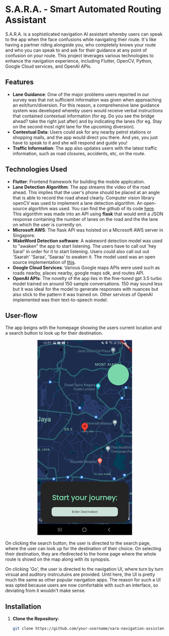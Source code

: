 # S.A.R.A. - Smart Automated Routing Assistant

S.A.R.A. is a sophisticated navigation AI assistant whereby users can speak to the app when the face confusions while navigating their route. It's like having a partner riding alongside you, who completely knows your route and who you can speak to and ask for their guidance at any point of confusion on your route.
This project leverages various technologies to enhance the navigation experience, including Flutter, OpenCV, Python, Google Cloud services, and OpenAI APIs.


## Features

- **Lane Guidance**: Onw of the major problems users reported in our survey was that not sufficient information was given when approaching an exit/turn/diversion. For this reason, a comprehensive lane guidance system was developed whereby users would receive verbal instructions that contained contextual information (for eg. Do you see the bridge ahead? take the right just after) and by indicating the lanes (for eg. Stay on the second most right lane for the upcoming diversion).
- **Contextual Data**: Users could ask for any nearby petrol stations or shopping malls, and the app would direct you there. And yes, you just have to speak to it and she will respond and guide you!
- **Traffic Information**: The app also updates users with the latest traffic information, such as road closures, accidents, etc, on the route.

## Technologies Used

- **Flutter**: Frontend framework for building the mobile application.
- **Lane Detection Algorithm**: The app streams the video of the road ahead. This implies that the user's phone should be placed at an angle that is able to record the road ahead clearly. Computer vision library openCV was used to implement a lane detection algorithm. An open-source algortihm was used. You can find the github of its code <a href="https://github.com/cfzd/Ultra-Fast-Lane-Detection-v2">here</a>. This algorithm was made into an API using **flask** that would emit a JSON response containing the number of lanes on the road and the the lane on which the user is currently on.
- **Microsoft AWS**: The flask API was hoisted on a Microsoft AWS server in Singapore.
- **WakeWord Detection software**: A wakeword detection model was used to "awaken" the app to start listening. The users have to call out 'hey Sara!' in order for it to start listening. Users could also call out out 'Saarah' 'Saraa', 'Saaraa' to awaken it. The model used was an open source implementation of <a href="https://github.com/dscripka/openWakeWord">this</a>.
- **Google Cloud Services**: Various Google maps APIs were used such as roads nearby, places nearby, google maps sdk, and routes API.
- **OpenAI APIs**: The novelty of the app lies in the fine-tuned gpt 3.5 turbo model trained on around 150 sample conversations. 150 may sound less but it was ideal for the model to generate responses with nuances but also stick to the pattern it was trained on. Other services of OpenAI implemented was their text-to-speech model.

## User-flow

The app beigns with the homepage showing the users current location and a search button to look up for their destination.

<p align="center"><img src="readMeAssets/maps_ui.JPG" alt="Home Page" width="300"/></p>


On clicking the search button, the user is directed to the search page, where the user can look up for the destination of their choice. On selecting their destination, they are rfedirected to the home page where the whole route is showd on the map along with its synopsis.

On clicking 'Go', the user is directed to the navigation UI, where turn by turn virsual and auditory instrcutuins are provided. Until here, the UI is pretty much the same as other popular navigation apps. The reason for such a UI was opted because users are now comfortable with such an interface, so deviating from it wouldn't make sense.


  

## Installation

1. **Clone the Repository**:
   ```bash
   git clone https://github.com/your-username/sara-navigation-assistant.git
